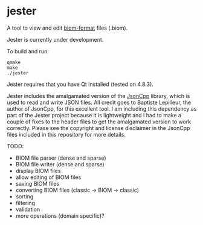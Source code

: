 jester
======

A tool to view and edit [biom-format](http://biom-format.org/) files (.biom).

Jester is currently under development.

To build and run:

```
qmake
make
./jester
```

Jester requires that you have Qt installed (tested on 4.8.3).

Jester includes the amalgamated version of the
[JsonCpp](http://jsoncpp.sourceforge.net/) library, which is used to read and
write JSON files. All credit goes to Baptiste Lepilleur, the author of JsonCpp,
for this excellent tool. I am including this dependency as part of the Jester
project because it is lightweight and I had to make a couple of fixes to the
header files to get the amalgamated version to work correctly. Please see the
copyright and license disclaimer in the JsonCpp files included in this
repository for more details.

TODO:

- BIOM file parser (dense and sparse)
- BIOM file writer (dense and sparse)
- display BIOM files
- allow editing of BIOM files
- saving BIOM files
- converting BIOM files (classic -> BIOM -> classic)
- sorting
- filtering
- validation
- more operations (domain specific)?
